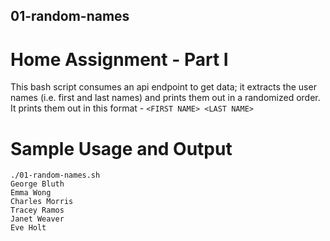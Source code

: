 ## 01-random-names
# Home Assignment - Part I

This bash script consumes an api endpoint to get data; it extracts the user names (i.e. first and last names) and prints them out in a randomized order.
It prints them out in this format - `<FIRST NAME> <LAST NAME>`

# Sample Usage and Output
```
./01-random-names.sh
George Bluth
Emma Wong
Charles Morris
Tracey Ramos
Janet Weaver
Eve Holt
```

